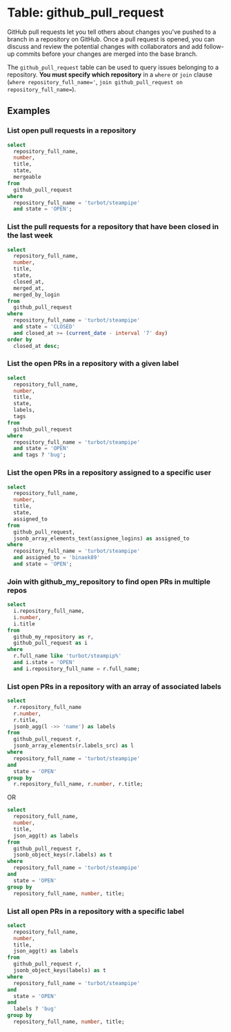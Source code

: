 # Table: github_pull_request

GitHub pull requests let you tell others about changes you've pushed to a branch in a repository on GitHub. Once a pull request is opened, you can discuss and review the potential changes with collaborators and add follow-up commits before your changes are merged into the base branch.

The `github_pull_request` table can be used to query issues belonging to a repository. **You must specify which repository** in a `where` or `join` clause (`where repository_full_name='`, `join github_pull_request on repository_full_name=`).

## Examples

### List open pull requests in a repository

```sql
select
  repository_full_name,
  number,
  title,
  state,
  mergeable
from
  github_pull_request
where
  repository_full_name = 'turbot/steampipe'
  and state = 'OPEN';
```

### List the pull requests for a repository that have been closed in the last week

```sql
select
  repository_full_name,
  number,
  title,
  state,
  closed_at,
  merged_at,
  merged_by_login
from
  github_pull_request
where
  repository_full_name = 'turbot/steampipe'
  and state = 'CLOSED'
  and closed_at >= (current_date - interval '7' day)
order by
  closed_at desc;
```

### List the open PRs in a repository with a given label

```sql
select
  repository_full_name,
  number,
  title,
  state,
  labels,
  tags
from
  github_pull_request
where
  repository_full_name = 'turbot/steampipe'
  and state = 'OPEN'
  and tags ? 'bug';
```

### List the open PRs in a repository assigned to a specific user

```sql
select
  repository_full_name,
  number,
  title,
  state,
  assigned_to
from
  github_pull_request,
  jsonb_array_elements_text(assignee_logins) as assigned_to
where
  repository_full_name = 'turbot/steampipe'
  and assigned_to = 'binaek89'
  and state = 'OPEN';
```

### Join with github_my_repository to find open PRs in multiple repos

```sql
select
  i.repository_full_name,
  i.number,
  i.title
from
  github_my_repository as r,
  github_pull_request as i
where 
  r.full_name like 'turbot/steampip%'
  and i.state = 'OPEN'
  and i.repository_full_name = r.full_name;
```

### List open PRs in a repository with an array of associated labels

```sql
select
  r.repository_full_name
  r.number,
  r.title,
  jsonb_agg(l ->> 'name') as labels
from
  github_pull_request r,
  jsonb_array_elements(r.labels_src) as l
where
  repository_full_name = 'turbot/steampipe'
and
  state = 'OPEN'
group by
  r.repository_full_name, r.number, r.title;
```

OR

```sql
select
  repository_full_name,
  number,
  title,
  json_agg(t) as labels
from
  github_pull_request r,
  jsonb_object_keys(r.labels) as t
where
  repository_full_name = 'turbot/steampipe'
and 
  state = 'OPEN'
group by
  repository_full_name, number, title;
```

### List all open PRs in a repository with a specific label

```sql
select
  repository_full_name,
  number,
  title,
  json_agg(t) as labels
from
  github_pull_request r,
  jsonb_object_keys(labels) as t
where
  repository_full_name = 'turbot/steampipe'
and
  state = 'OPEN'
and
  labels ? 'bug'
group by
  repository_full_name, number, title;
```